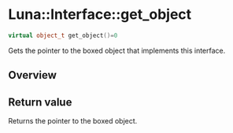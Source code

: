 # Luna::Interface::get_object

```c++
virtual object_t get_object()=0
```

Gets the pointer to the boxed object that implements this interface. 

## Overview


## Return value
Returns the pointer to the boxed object. 

